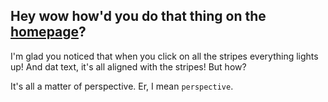 ## Hey wow how'd you do that thing on the [homepage](/)?

I'm glad you noticed that when you click on all the stripes everything lights up!
And dat text, it's all aligned with the stripes! But how?

It's all a matter of perspective. Er, I mean `perspective`.

